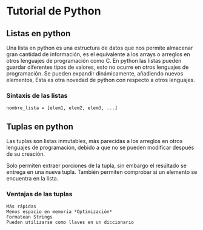 # Tutorial de Python

## Listas en python

Una lista en python es una estructura de datos que nos permite almacenar gran
cantidad de información, es el equivalente a los arrays o arreglos en otros 
lenguajes de programación como C. En python las listas pueden guardar diferentes
tipos de valores, esto no ocurre en otros lenguajes de programación. Se pueden
expandir dinámicamente, añadiendo nuevos elementos, Esta es otra novedad de
python con respecto a otros lenguajes.

### Sintaxis de las listas 

```
nombre_lista = [elem1, elem2, elem3, ...]
```

## Tuplas en python

Las tuplas son listas inmutables, más parecidas a los arreglos en otros lenguajes
de programación, debido a que no se pueden modificar después de su creación.

Solo permiten extraer porciones de la tupla, sin embargo el resúltado se entrega
en una nueva tupla. También permiten comprobar si un elemento se encuentra en la
lista. 

### Ventajas de las tuplas
	Más rápidas
	Menos espacio en memoria *Optimización*
	Formatean Strings
	Pueden utilizarse como llaves en un diccionario

